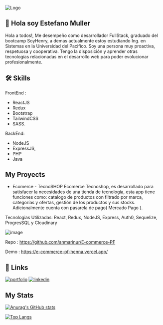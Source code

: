 

![Logo](https://media-exp1.licdn.com/dms/image/C4E16AQFjPH2kGtoW4g/profile-displaybackgroundimage-shrink_350_1400/0/1668569452150?e=1674086400&v=beta&t=yOqnkdQ2TKVsrR14Fi6OwYzXdciI381bZ1UOZHSWH5A)




## 🚀 Hola soy Estefano Muller 
Hola a todos!, Me desempeño como desarrollador FullStack, graduado del bootcamp SoyHenry, a demas actualmente estoy estudiando Ing. en Sistemas en la Universidad del Pacifico. Soy una persona muy proactiva, respetuosa y cooperativa. Tengo la disposición y aprender otras tecnologías relacionadas en el desarrollo web para poder evolucionar profesionalmente.


## 🛠 Skills
FrontEnd :
- ReactJS
- Redux
- Bootstrap
- TailwindCSS
- SASS. 

BackEnd: 
- NodeJS
- ExpressJS,
- PHP
- Java



## My Proyects
- Ecomerce - TecnoSHOP
Ecomerce Tecnoshop, es desarrollado para satisfacer la necesidades de una tienda de tecnología, esta app tiene funciones como: catalogo de productos con filtrado por marca, categorías y ofertas, gestión de los productos y sus stocks. Adicionalmente cuenta con pasarela de pago( Mercado Pago ).

Tecnologias Utilizadas: React, Redux, NodeJS, Express, Auth0, Sequelize, ProgresSQL y Cloudinary

![image](https://user-images.githubusercontent.com/40220427/202299244-57ab8e2b-dc46-4e01-ab40-a8700ae784e8.png)


Repo : https://github.com/anmarinur/E-commerce-PF

Demo : https://e-commerce-pf-henna.vercel.app/

## 🔗 Links
[![portfolio](https://img.shields.io/badge/my_portfolio-000?style=for-the-badge&logo=ko-fi&logoColor=white)](https://katherineoelsner.com/)
[![linkedin](https://img.shields.io/badge/linkedin-0A66C2?style=for-the-badge&logo=linkedin&logoColor=white)](https://www.linkedin.com/in/estefano-m%C3%BCller-3a9b8b237/)


## My Stats
[![Anurag's GitHub stats](https://github-readme-stats.vercel.app/api?username=emuller1996)](https://github.com/emuller1996/github-readme-stats)


[![Top Langs](https://github-readme-stats.vercel.app/api/top-langs/?username=emuller1996)](https://github.com/emuller1996/github-readme-stats)

